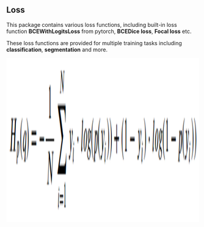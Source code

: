 ## Loss

This package contains various loss functions, including built-in loss function **BCEWithLogitsLoss** from pytorch, **BCEDice loss**, **Focal loss** etc.

These loss functions are provided for multiple training tasks including **classification**, **segmentation** and more.

<p align="center">
  <img  height='429' width='985.5' src="https://github.com/louis-she/featurize-package/blob/master/ftpkg/losses/bceloss.png">
</p>
